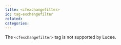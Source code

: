 ```yaml
---
title: <cfexchangefilter>
id: tag-exchangefilter
related:
categories:
---
```


The `<cfexchangefilter>` tag is not supported by Lucee.
